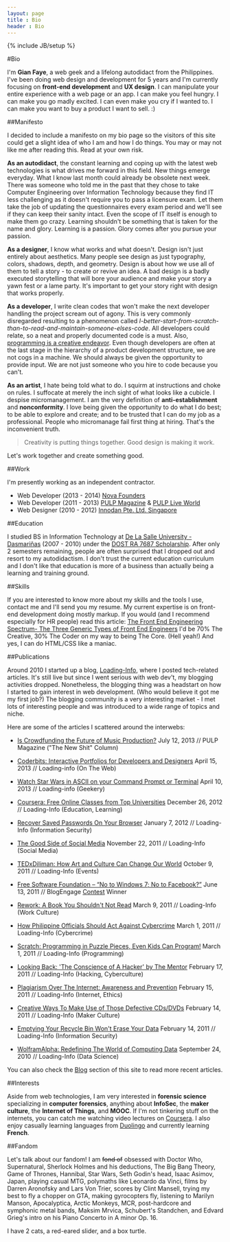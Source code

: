 ```yaml
---
layout: page
title : Bio
header : Bio
---
```

{% include JB/setup %}

#Bio

I'm **Gian Faye**, a web geek and a lifelong autodidact from the Philippines. I've been doing web design and development for 5 years and I'm currently focusing on **front-end development** and **UX design**. I can manipulate your entire experience with a web page or an app. I can make you feel hungry. I can make you go madly excited. I can even make you cry if I wanted to. I can make you want to buy a product I want to sell. :)

##Manifesto

I decided to include a manifesto on my bio page so the visitors of this site could get a slight idea of who I am and how I do things. You may or may not like me after reading this. Read at your own risk.

**As an autodidact**, the constant learning and coping up with the latest web technologies is what drives me forward in this field. New things emerge everyday. What I know last month could already be obsolete next week. There was someone who told me in the past that they chose to take Computer Engineering over Information Technology because they find IT less challenging as it doesn't require you to pass a licensure exam. Let them take the job of updating the questionnaires every exam period and we'll see if they can keep their sanity intact. Even the scope of IT itself is enough to make them go crazy. Learning shouldn't be something that is taken for the name and glory. Learning is a passion. Glory comes after you pursue your passion.

**As a designer**, I know what works and what doesn't. Design isn't just entirely about aesthetics. Many people see design as just typography, colors, shadows, depth, and geometry. Design is about how we use all of them to tell a story - to create or revive an idea. A bad design is a badly executed storytelling that will bore your audience and make your story a yawn fest or a lame party. It's important to get your story right with design that works properly.

**As a developer**, I write clean codes that won't make the next developer handling the project scream out of agony. This is very commonly disregarded resulting to a phenomenon called *I-better-start-from-scratch-than-to-read-and-maintain-someone-elses-code*. All developers could relate, so a neat and properly documented code is a must. Also, [programming is a creative endeavor](/blog/hug-a-developer-today/). Even though developers are often at the last stage in the hierarchy of a product development structure, we are not cogs in a machine. We should always be given the opportunity to provide input. We are not just someone who you hire to code because you can't.

**As an artist**, I hate being told what to do. I squirm at instructions and choke on rules. I suffocate at merely the inch sight of what looks like a cubicle. I despise micromanagement. I am the very definition of **anti-establishment** and **nonconformity**. I love being given the opportunity to do what I do best; to be able to explore and create; and to be trusted that I can do my job as a professional. People who micromanage fail first thing at hiring. That's the inconvenient truth.

> Creativity is putting things together. Good design is making it work.

Let's work together and create something good.

##Work

I'm presently working as an independent contractor. 

* Web Developer (2013 - 2014) [Nova Founders](http://novafounders.com)
* Web Developer (2011 - 2013) [PULP Magazine](http://pulpmagazinelive.com) & [PULP Live World](http://pulpliveworld.com)
* Web Designer  (2010 - 2012) [Innodan Pte. Ltd. Singapore](http://www.innodan.com/)

##Education

I studied BS in Information Technology at [De La Salle University - Dasmariñas](http://www.dlsud.edu.ph/) (2007 - 2010) under the [DOST RA 7687 Scholarship](http://region4a.dost.gov.ph/databases/scho_details.php?studid=2897). After only 2 semesters remaining, people are often surprised that I dropped out and resort to my autodidactism. I don't trust the current education curriculum and I don't like that education is more of a business than actually being a learning and training ground. 

##Skills

If you are interested to know more about my skills and the tools I use, contact me and I'll send you my resume. My current expertise is on front-end development doing mostly markup. If you would (and I recommend especially for HR people) read this article: [The Front End Engineering Spectrum- The Three Generic Types of Front End Engineers](http://htmlcssjavascript.com/web/the-front-end-engineering-spectrum-the-three-generic-types-of-front-end-engineers/) I'd be 70% The Creative, 30% The Coder on my way to being The Core. (Hell yeah!) And yes, I can do HTML/CSS like a maniac.

##Publications

Around 2010 I started up a blog, [Loading-Info](http://the.loading-info.net), where I posted tech-related articles. It's still live but since I went serious with web dev't, my blogging activities dropped. Nonetheless, the blogging thing was a headstart on how I started to gain interest in web development. (Who would believe it got me my first job?) The blogging community is a very interesting market - I met lots of interesting people and was introduced to a wide range of topics and niche.

Here are some of the articles I scattered around the interwebs:

* [Is Crowdfunding the Future of Music Production?](http://pulpmagazinelive.com/column/new-shit/crowdfunding-future-of-music-production) July 12, 2013 // PULP Magazine ("The New Shit" Column)

* [Coderbits: Interactive Portfolios for Developers and Designers](http://the.loading-info.net/2013/04/coderbits-interactive-portfolios.html) April 15, 2013 // Loading-info (On The Web)

* [Watch Star Wars in ASCII on your Command Prompt or Terminal](http://the.loading-info.net/2013/04/watch-star-wars-in-ascii.html) April 10, 2013 // Loading-info (Geekery)

* [Coursera: Free Online Classes from Top Universities](http://the.loading-info.net/2012/12/coursera-free-online-courses.html) December 26, 2012 // Loading-Info (Education, Learning)

* [Recover Saved Passwords On Your Browser](http://the.loading-info.net/2012/01/recover-saved-passwords-on-your-browser.html) January 7, 2012 // Loading-Info (Information Security)

* [The Good Side of Social Media](http://the.loading-info.net/2011/11/lolo-luis-missing-case-solved-good-side.html) November 22, 2011 // Loading-Info (Social Media)

* [TEDxDiliman: How Art and Culture Can Change Our World](http://the.loading-info.net/2011/10/tedxdiliman-how-art-and-culture-can.html) October 9, 2011 // Loading-Info (Events)

* [Free Software Foundation – “No to Windows 7; No to Facebook?”](http://www.blogengage.com/blogger/free-software-foundation-no-to-windows-7-no-to-facebook/) June 13, 2011 // BlogEngage [Contest](http://www.blogengage.com/blogger/the-june-2011-blogger-spotlight-winners/) Winner

* [Rework: A Book You Shouldn't Not Read](http://the.loading-info.net/2011/03/rework-book-you-shouldnt-not-read.html) March 9, 2011 // Loading-Info (Work Culture)

* [How Philippine Officials Should Act Against Cybercrime](http://the.loading-info.net/2011/03/how-philippine-officials-should-act.html) March 1, 2011 // Loading-Info (Cybercrime)

* [Scratch: Programming in Puzzle Pieces, Even Kids Can Program!](http://the.loading-info.net/2011/02/scratch-programming-in-puzzle-pieces.html) March 1, 2011 // Loading-Info (Programming)

* [Looking Back: 'The Conscience of A Hacker' by The Mentor](http://the.loading-info.net/2011/02/looking-back-conscience-of-hacker-by.html) February 17, 2011 // Loading-Info (Hacking, Cyberculture)

* [Plagiarism Over The Internet: Awareness and Prevention](http://the.loading-info.net/2011/02/plagiarism-over-internet-awareness-and.html) February 15, 2011 // Loading-Info (Internet, Ethics)

* [Creative Ways To Make Use of Those Defective CDs/DVDs](http://the.loading-info.net/2011/02/creative-ways-to-make-use-of-those.html) February 14, 2011 // Loading-Info (Maker Culture)

* [Emptying Your Recycle Bin Won't Erase Your Data](http://the.loading-info.net/2011/02/emptying-your-recycle-bin-wont-erase.html) February 14, 2011 // Loading-Info (Information Security)

* [WolframAlpha: Redefining The World of Computing Data](http://the.loading-info.net/2010/09/wolframalpha-redefining-world-of.html) September 24, 2010 // Loading-Info (Data Science)

You can also check the [Blog](/posts) section of this site to read more recent articles.

##Interests

Aside from web technologies, I am very interested in **forensic science** specializing in **computer forensics**, anything about **InfoSec**, the **maker culture**, the **Internet of Things**, and **MOOC**. If I'm not tinkering stuff on the internets, you can catch me watching video lectures on [Coursera](https://trello.com/b/3mel45WE/coursera). I also enjoy casually learning languages from [Duolingo](http://duolingo.com) and currently learning **French**.

##Fandom

Let's talk about our fandom! I am <s>fond of</s> obsessed with Doctor Who, Supernatural, Sherlock Holmes and his deductions, The Big Bang Theory, Game of Thrones, Hannibal, Star Wars, Seth Godin's head, Isaac Asimov, Japan, playing casual MTG, polymaths like Leonardo da Vinci, films by Darren Aronofsky and Lars Von Trier, scores by Clint Mansell, trying my best to fly a chopper on GTA, making gyrocopters fly, listening to Marilyn Manson, Apocalyptica, Arctic Monkeys, MCR, post-hardcore and symphonic metal bands, Maksim Mrvica, Schubert's Standchen, and Edvard Grieg's intro on his Piano Concerto in A minor Op. 16. 

I have 2 cats, a red-eared slider, and a box turtle.

